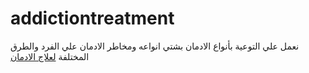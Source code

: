 # addictiontreatment
نعمل علي التوعية بأنواع الادمان بشتي انواعه ومخاطر الادمان علي الفرد والطرق المختلفة 
<a href="https://www.drugsaddictioncure.com/">لعلاج الادمان</a>
